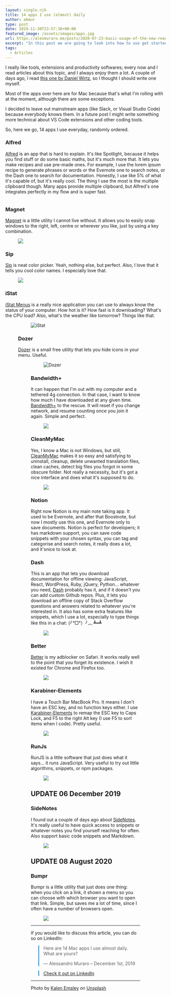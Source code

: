 ```yaml
---
layout: single.njk
title: 14 apps I use (almost) daily
author: akmur
type: post
date: 2019-11-30T23:57:38+00:00
featured_image: /assets/images/apps.jpg
url: https://alexmuraro.me/posts/2020-07-23-basic-usage-of-the-new-react-router-v6-beta/
excerpt: "In this post we are going to look into how to use get started with the upcoming React Router version 6, currently in beta. Surely there are many more capabilities than those shown here, but this will get any app started, and might be enough for most of them."
tags:
  - Articles
---
```


I really like tools, extensions and productivity softwares; every now and I read articles about this topic, and I always enjoy them a lot. A couple of days ago, I read [this one by Daniel Wirtz][1], so I thought I should write one myself.

Most of the apps over here are for Mac because that's what I'm rolling with at the moment, although there are some exceptions.

I decided to leave out mainstream apps (like Slack, or Visual Studio Code) because everybody knows them. In a future post I might write something more technical about VS Code extensions and other coding tools.

So, here we go, 14 apps I use everyday, randomly ordered.

### Alfred

[Alfred][2] is an app that is hard to explain. It's like Spotlight, because it helps you find stuff or do some basic maths, but it's much more that. It lets you make recipes and use pre-made ones. For example, I use the lorem ipsum recipe to generate phrases or words or the Evernote one to search notes, or the Dash one to search for documentation.
Honestly, I use like 5% of what it's capable of, but it's really cool.
The thing I use the most is the multiple clipboard though. Many apps provide multiple clipboard, but Alfred's one integrates perfectly in my flow and is super fast.

<figure class="wp-block-image">
<img class="wp-image-1423" src="/assets/images/alfred.png" alt="" />
</figure>

### Magnet

[Magnet][3] is a little utility I cannot live without. It allows you to easily snap windows to the right, left, centre or wherever you like, just by using a key combination.

<p style="padding-left: 40px;">
  <img class="alignnone size-full wp-image-1499" src="/assets/images/magnet.jpg" />
</p>

### Sip

[Sip][4] is neat color picker. Yeah, nothing else, but perfect. Also, I love that it tells you cool color names. I especially love that.

<figure class="wp-block-image">
  <img class="wp-image-1421" src="/assets/images/sip.png" />
</figure>

### iStat

[iStat Menus][5] is a really nice application you can use to always know the status of your computer. How hot is it? How fast is it downloading? What's the CPU load? Also, what's the weather like tomorrow? Things like that.<figure class="wp-block-image">

<figure class="wp-block-image">
  <img class="wp-image-1422" src="/assets/images/istat.png" alt="iStat" />
</figure>

### Dozer

[Dozer][6] is a small free utility that lets you hide icons in your menu. Useful.<figure class="wp-block-image">

<figure class="wp-block-image">
  <img class="wp-image-1424" src="/assets/images/dozer.gif" alt="Dozer" />
</figure>

### Bandwidth+

It can happen that I'm out with my computer and a tethered 4g connection. In that case, I want to know how much I have downloaded at any given time. [Bandwidth+][7] to the rescue. It will reset if you change network, and resume counting once you join it again. Simple and perfect.

<figure class="wp-block-image">
  <img class="wp-image-1425" src="/assets/images/bwp.png" />
</figure>

### CleanMyMac

Yes, I know a Mac is not Windows, but still, [CleanMyMac][8] makes it so easy and satisfying to uninstall, cleanup, delete unwanted translation files, clean caches, detect big files you forgot in some obscure folder.
Not really a necessity, but it's got a nice interface and does what it's supposed to do.

<figure class="wp-block-image">
  <img class="wp-image-1427" src="/assets/images/clean.png" />
</figure>

### Notion

Right now Notion is my main note taking app. It used to be Evernote, and after that Boostnote, but now I mostly use this one, and Evernote only to save documents.
Notion is perfect for developers; it has markdown support, you can save code snippets with your chosen syntax, you can tag and categorise and search notes, it really does a lot, and it'snice to look at.

### Dash

This is an app that lets you download documentation for offline viewing: JavaScript, React, WordPress, Ruby, jQuery, Python... whatever you need, [Dash][10] probably has it, and if it doesn't you can add custom Github repos. Plus, it lets you download an offline copy of Stack Overflow questions and answers related to whatever you're interested in.
It also has some extra features like snippets, which I use a lot, especially to type things like this in a chat: (╯°□°）╯︵ ┻━┻

<figure class="wp-block-image">
<img class="wp-image-1430" src="/assets/images/dash.png" />
</figure>

### Better

[Better][11] is my adblocker on Safari. It works really well to the point that you forget its existence. I wish it existed for Chrome and Firefox too.

<figure class="wp-block-image">
<img class="wp-image-1431" src="/assets/images/better.png" />
</figure>

### Karabiner-Elements

I have a Touch Bar MacBook Pro. It means I don't have an ESC key, and no function keys either. I use [Karabiner-Elements][12] to remap the ESC key to Caps Lock, and F5 to the right Alt key (I use F5 to sort items when I code). Pretty useful.

<figure class="wp-block-image">
<img class="wp-image-1432" src="/assets/images/kar.png" />
</figure>

### RunJs

RunJS is a little software that just does what it says... it runs JavaScript.
Very useful to try out little algorithms, snippets, or npm packages.

<figure class="wp-block-image">
<img class="alignnone size-full wp-image-1454" src="/assets/images/runjs.jpg" />
</figure>

## UPDATE 06 December 2019

### SideNotes

I found out a couple of days ago about [SideNotes][14]. It's really useful to have quick access to snippets or whatever notes you find yourself reaching for often. Also support basic code snippets and Markdown.

<figure class="wp-block-image">
<img class="alignnone size-full wp-image-1509" src="/assets/images/sidenotes.png" />
</figure>

## UPDATE 08 August 2020

### Bumpr

Bumpr is a little utility that just does one thing: when you click on a link, it shown a menu so you can choose with which browser you want to open that link. Simple, but saves me a lot of time, since I often have a number of browsers open.

<figure class="wp-block-image">
<img class="alignnone size-full wp-image-1509" src="/assets/images/bumpr.jpg" />
</figure>

---

If you would like to discuss this article, you can do so on LinkedIn:

<blockquote class="blockquote__linkedin data-lang=" style="border-color: #1D77B5;">
  <p dir="ltr" lang="en">
    Here are 14 Mac apps I use almost daily. What are yours?
  </p> — Alessandro Muraro &#8211; December 1st, 2019
</blockquote>

<blockquote class="blockquote__linkedin data-lang=" style="border-color: #1D77B5;">
  <a href="https://www.linkedin.com/feed/update/urn:li:activity:6607226905286455296/">Check it out on LinkedIn</a>
</blockquote>

[1]: https://danielwirtz.com/uses/
[2]: https://www.alfredapp.com
[3]: https://magnet.crowdcafe.com
[4]: https://sipapp.io
[5]: https://bjango.com/mac/istatmenus/
[6]: https://dozermac.com
[7]: https://apps.apple.com/us/app/bandwidth/id490461369?mt=12
[8]: https://cleanmymac-x.macpaw.com
[9]: https://boostnote.io/
[10]: https://kapeli.com/dash
[11]: https://better.fyi
[12]: https://pqrs.org/osx/karabiner/
[13]: http://monosnap.com
[14]: https://www.apptorium.com/sidenotes

---

<span>Photo by <a href="https://unsplash.com/@kalenemsley?utm_source=unsplash&amp;utm_medium=referral&amp;utm_content=creditCopyText">Kalen Emsley</a> on <a href="https://unsplash.com/s/photos/mountains?utm_source=unsplash&amp;utm_medium=referral&amp;utm_content=creditCopyText">Unsplash</a></span>
